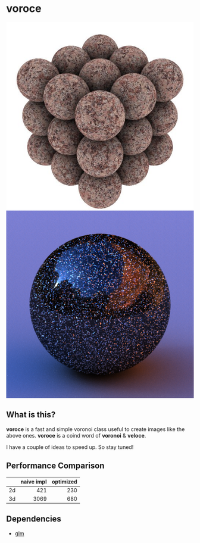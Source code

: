 # voroce
<img src="img/stone.jpg" alt="stone" title="stone">
<img src="img/flake.png" alt="flake" title="flake">

## What is this?
**voroce** is a fast and simple voronoi class useful to create images like the above ones.
**voroce** is a coind word of **voronoi** & **veloce**.

I have a couple of ideas to speed up. So stay tuned!

## Performance Comparison

|      |  naive impl |  optimized |
| ---- | ----------: | ---------: |
|  2d  |         421 |        230 |
|  3d  |        3069 |        680 |

## Dependencies
* [glm](https://github.com/g-truc/glm)
